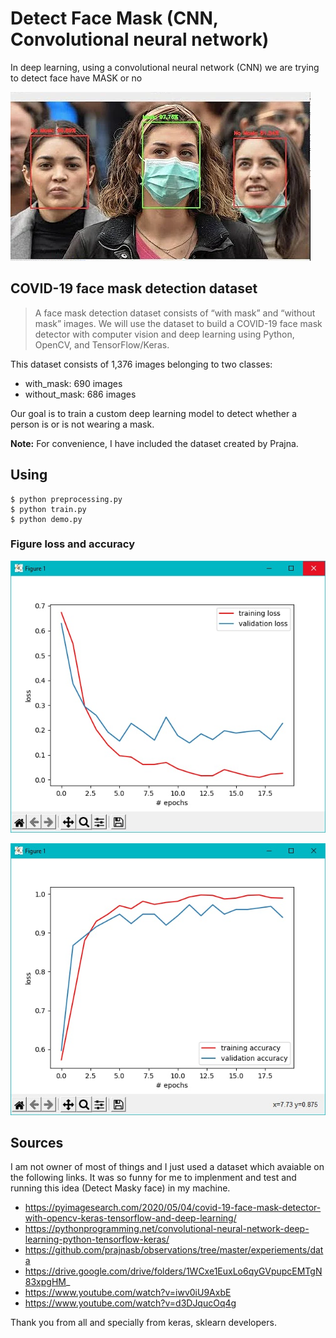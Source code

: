 # Detect Face Mask (CNN, Convolutional neural network)

In deep learning, using a convolutional neural network (CNN) we are trying to detect face have MASK or no

![Detect Face Mask - CNN](demo.webp)

## COVID-19 face mask detection dataset



> A face mask detection dataset consists of “with mask” and “without mask” images. We will use the dataset to build a COVID-19 face mask detector with computer vision and deep learning using Python, OpenCV, and TensorFlow/Keras.


This dataset consists of 1,376 images belonging to two classes:
- with_mask: 690 images
- without_mask: 686 images

Our goal is to train a custom deep learning model to detect whether a person is or is not wearing a mask.

**Note:** For convenience, I have included the dataset created by Prajna.

## Using

```
$ python preprocessing.py
$ python train.py
$ python demo.py
```

### Figure loss and accuracy

![](figure1.jpg)

![](figure2.jpg)

## Sources

I am not owner of most of things and I just used a dataset which avaiable on the following links. It was so funny for me to implenment and test and running this idea (Detect Masky face) in my machine.

- https://pyimagesearch.com/2020/05/04/covid-19-face-mask-detector-with-opencv-keras-tensorflow-and-deep-learning/
- https://pythonprogramming.net/convolutional-neural-network-deep-learning-python-tensorflow-keras/
- https://github.com/prajnasb/observations/tree/master/experiements/data
- https://drive.google.com/drive/folders/1WCxe1EuxLo6qyGVpupcEMTgN83xpgHM_
- https://www.youtube.com/watch?v=iwv0iU9AxbE
- https://www.youtube.com/watch?v=d3DJqucOq4g

Thank you from all and specially from keras, sklearn developers.
